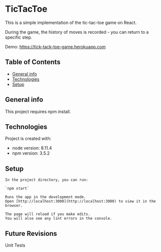 # TicTacToe

This is a simple implementation of the tic-tac-toe game on React. 

During the game, the history of moves is recorded - you can return to a specific step.

Demo: https://tick-tack-toe-game.herokuapp.com

## Table of Contents
* [General info](#general-info)
* [Technologies](#technologies)
* [Setup](#setup)

## General info
This project requires npm install. 
	
## Technologies
Project is created with:
* node version: 8.11.4
* npm version: 3.5.2
	
## Setup

```
In the project directory, you can run:

`npm start`

Runs the app in the development mode.
Open [http://localhost:3000](http://localhost:3000) to view it in the browser.

The page will reload if you make edits.
You will also see any lint errors in the console.

```

## Future Revisions

Unit Tests
